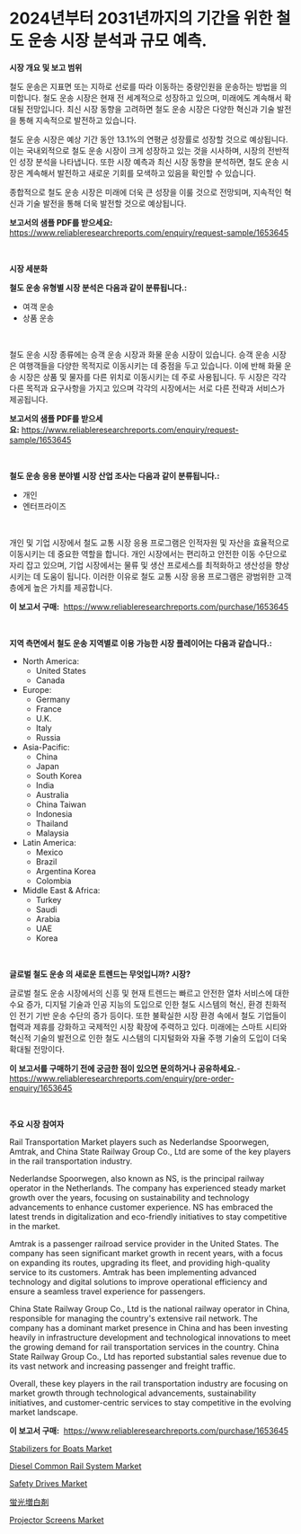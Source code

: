 <p><h1>2024년부터 2031년까지의 기간을 위한 철도 운송 시장 분석과 규모 예측.</h1></p><p><strong>시장 개요 및 보고 범위</strong></p>
<p><p>철도 운송은 지표면 또는 지하로 선로를 따라 이동하는 중량인원을 운송하는 방법을 의미합니다. 철도 운송 시장은 현재 전 세계적으로 성장하고 있으며, 미래에도 계속해서 확대될 전망입니다. 최신 시장 동향을 고려하면 철도 운송 시장은 다양한 혁신과 기술 발전을 통해 지속적으로 발전하고 있습니다. </p><p>철도 운송 시장은 예상 기간 동안 13.1%의 연평균 성장률로 성장할 것으로 예상됩니다. 이는 국내외적으로 철도 운송 시장이 크게 성장하고 있는 것을 시사하며, 시장의 전반적인 성장 분석을 나타냅니다. 또한 시장 예측과 최신 시장 동향을 분석하면, 철도 운송 시장은 계속해서 발전하고 새로운 기회를 모색하고 있음을 확인할 수 있습니다. </p><p>종합적으로 철도 운송 시장은 미래에 더욱 큰 성장을 이룰 것으로 전망되며, 지속적인 혁신과 기술 발전을 통해 더욱 발전할 것으로 예상됩니다.</p></p>
<p><strong>보고서의 샘플 PDF를 받으세요:</strong> <a href="https://www.reliableresearchreports.com/enquiry/request-sample/1653645">https://www.reliableresearchreports.com/enquiry/request-sample/1653645</a></p>
<p>&nbsp;</p>
<p><strong>시장 세분화</strong></p>
<p><strong>철도 운송 유형별 시장 분석은 다음과 같이 분류됩니다.:</strong></p>
<p><ul><li>여객 운송</li><li>상품 운송</li></ul></p>
<p>&nbsp;</p>
<p><p>철도 운송 시장 종류에는 승객 운송 시장과 화물 운송 시장이 있습니다. 승객 운송 시장은 여행객들을 다양한 목적지로 이동시키는 데 중점을 두고 있습니다. 이에 반해 화물 운송 시장은 상품 및 물자를 다른 위치로 이동시키는 데 주로 사용됩니다. 두 시장은 각각 다른 목적과 요구사항을 가지고 있으며 각각의 시장에서는 서로 다른 전략과 서비스가 제공됩니다.</p></p>
<p><strong>보고서의 샘플 PDF를 받으세요:</strong>&nbsp;<a href="https://www.reliableresearchreports.com/enquiry/request-sample/1653645">https://www.reliableresearchreports.com/enquiry/request-sample/1653645</a></p>
<p>&nbsp;</p>
<p><strong> 철도 운송 응용 분야별 시장 산업 조사는 다음과 같이 분류됩니다.:</strong></p>
<p><ul><li>개인</li><li>엔터프라이즈</li></ul></p>
<p>&nbsp;</p>
<p><p>개인 및 기업 시장에서 철도 교통 시장 응용 프로그램은 인적자원 및 자산을 효율적으로 이동시키는 데 중요한 역할을 합니다. 개인 시장에서는 편리하고 안전한 이동 수단으로 자리 잡고 있으며, 기업 시장에서는 물류 및 생산 프로세스를 최적화하고 생산성을 향상시키는 데 도움이 됩니다. 이러한 이유로 철도 교통 시장 응용 프로그램은 광범위한 고객층에게 높은 가치를 제공합니다.</p></p>
<p><strong>이 보고서 구매:</strong>&nbsp; <a href="https://www.reliableresearchreports.com/purchase/1653645">https://www.reliableresearchreports.com/purchase/1653645</a></p>
<p>&nbsp;</p>
<p><strong>지역 측면에서 철도 운송 지역별로 이용 가능한 시장 플레이어는 다음과 같습니다.:</strong></p>
<p><ul>
    <li>
        North America:
        <ul>
            <li>United States</li>
            <li>Canada</li>
        </ul>
    </li>
    <li>
        Europe:
        <ul>
            <li>Germany</li>
            <li>France</li>
            <li>U.K.</li>
            <li>Italy</li>
            <li>Russia</li>
        </ul>
    </li>
    <li>
        Asia-Pacific:
        <ul>
            <li>China</li>
            <li>Japan</li>
            <li>South Korea</li>
            <li>India</li>
            <li>Australia</li>
            <li>China Taiwan</li>
            <li>Indonesia</li>
            <li>Thailand</li>
            <li>Malaysia</li>
        </ul>
    </li>
    <li>
        Latin America:
        <ul>
            <li>Mexico</li>
            <li>Brazil</li>
            <li>Argentina Korea</li>
            <li>Colombia</li>
        </ul>
    </li>
    <li>
        Middle East & Africa:
        <ul>
            <li>Turkey</li>
            <li>Saudi</li>
            <li>Arabia</li>
            <li>UAE</li>
            <li>Korea</li>
        </ul>
    </li>
    </ul></p>
<p>&nbsp;</p>
<p><strong>글로벌 철도 운송 의 새로운 트렌드는 무엇입니까? 시장?</strong></p>
<p><p>글로벌 철도 운송 시장에서의 신흥 및 현재 트렌드는 빠르고 안전한 열차 서비스에 대한 수요 증가, 디지털 기술과 인공 지능의 도입으로 인한 철도 시스템의 혁신, 환경 친화적인 전기 기반 운송 수단의 증가 등이다. 또한 불확실한 시장 환경 속에서 철도 기업들이 협력과 제휴를 강화하고 국제적인 시장 확장에 주력하고 있다. 미래에는 스마트 시티와 혁신적 기술의 발전으로 인한 철도 시스템의 디지털화와 자율 주행 기술의 도입이 더욱 확대될 전망이다.</p></p>
<p><strong>이 보고서를 구매하기 전에 궁금한 점이 있으면 문의하거나 공유하세요.</strong>- <a href="https://www.reliableresearchreports.com/enquiry/pre-order-enquiry/1653645">https://www.reliableresearchreports.com/enquiry/pre-order-enquiry/1653645</a></p>
<p>&nbsp;</p>
<p><strong>주요 시장 참여자</strong></p>
<p><p>Rail Transportation Market players such as Nederlandse Spoorwegen, Amtrak, and China State Railway Group Co., Ltd are some of the key players in the rail transportation industry.</p><p>Nederlandse Spoorwegen, also known as NS, is the principal railway operator in the Netherlands. The company has experienced steady market growth over the years, focusing on sustainability and technology advancements to enhance customer experience. NS has embraced the latest trends in digitalization and eco-friendly initiatives to stay competitive in the market.</p><p>Amtrak is a passenger railroad service provider in the United States. The company has seen significant market growth in recent years, with a focus on expanding its routes, upgrading its fleet, and providing high-quality service to its customers. Amtrak has been implementing advanced technology and digital solutions to improve operational efficiency and ensure a seamless travel experience for passengers.</p><p>China State Railway Group Co., Ltd is the national railway operator in China, responsible for managing the country's extensive rail network. The company has a dominant market presence in China and has been investing heavily in infrastructure development and technological innovations to meet the growing demand for rail transportation services in the country. China State Railway Group Co., Ltd has reported substantial sales revenue due to its vast network and increasing passenger and freight traffic.</p><p>Overall, these key players in the rail transportation industry are focusing on market growth through technological advancements, sustainability initiatives, and customer-centric services to stay competitive in the evolving market landscape.</p></p>
<p><strong>이 보고서 구매:</strong>&nbsp;&nbsp;<a href="https://www.reliableresearchreports.com/purchase/1653645">https://www.reliableresearchreports.com/purchase/1653645</a></p>
<p><p><a href="https://issuu.com/reportprime-2/docs/stabilizers-for-boats-market-size-2030.pptx">Stabilizers for Boats Market</a></p><p><a href="https://issuu.com/reportprime-2/docs/diesel-common-rail-system-market-size-2030.pptx">Diesel Common Rail System Market</a></p><p><a href="https://github.com/sonuprakash1/Market-Research-Report-List-2/blob/main/safety-drives-market.md">Safety Drives Market</a></p><p><a href="https://github.com/ReyesKohler20231/Market-Research-Report-List-1/blob/main/698003811800.md">蛍光増白剤</a></p><p><a href="https://github.com/jhcraigie/Market-Research-Report-List-2/blob/main/projector-screens-market.md">Projector Screens Market</a></p></p>
